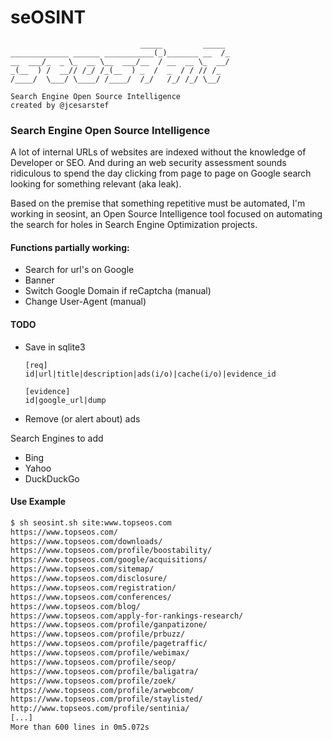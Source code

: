 # seOSINT
```
                             _____         _____ 
_____________ ______ ___________(_)_______ __  /_
__  ___/_  _ \_  __ \__  ___/__  / __  __ \_  __/
_(__  ) /  __// /_/ /_(__  ) _  /  _  / / // /_  
/____/  \___/ \____/ /____/  /_/   /_/ /_/ \__/  
                                                 
Search Engine Open Source Intelligence
created by @jcesarstef
```

### Search Engine Open Source Intelligence
A lot of internal URLs of websites are indexed without the knowledge of Developer or SEO. And during an web security assessment sounds ridiculous to spend the day clicking from page to page on Google search looking for something relevant (aka leak).

Based on the premise that something repetitive must be automated, I'm working in seosint, an Open Source Intelligence tool focused on automating the search for holes in Search Engine Optimization projects.


#### Functions partially working:
* Search for url's on Google
* Banner
* Switch Google Domain if reCaptcha (manual)
* Change User-Agent (manual)

#### TODO
* Save in sqlite3
  ```
  [req]
  id|url|title|description|ads(i/o)|cache(i/o)|evidence_id

  [evidence]
  id|google_url|dump
  ```
* Remove (or alert about) ads

Search Engines to add
* Bing
* Yahoo
* DuckDuckGo


#### Use Example
```bash
$ sh seosint.sh site:www.topseos.com
https://www.topseos.com/
https://www.topseos.com/downloads/
https://www.topseos.com/profile/boostability/
https://www.topseos.com/google/acquisitions/
https://www.topseos.com/sitemap/
https://www.topseos.com/disclosure/
https://www.topseos.com/registration/
https://www.topseos.com/conferences/
https://www.topseos.com/blog/
https://www.topseos.com/apply-for-rankings-research/
https://www.topseos.com/profile/ganpatizone/
https://www.topseos.com/profile/prbuzz/
https://www.topseos.com/profile/pagetraffic/
https://www.topseos.com/profile/webimax/
https://www.topseos.com/profile/seop/
https://www.topseos.com/profile/baligatra/
https://www.topseos.com/profile/zoek/
https://www.topseos.com/profile/arwebcom/
https://www.topseos.com/profile/staylisted/
http://www.topseos.com/profile/sentinia/
[...]
More than 600 lines in 0m5.072s

```
